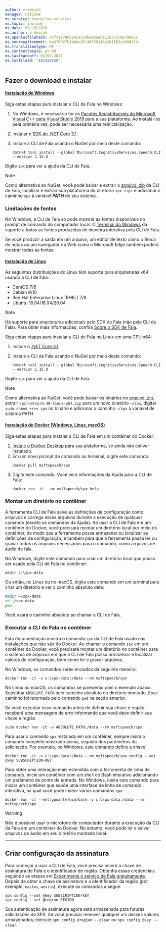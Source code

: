 ```yaml
---
author: v-demjoh
manager: nitinme
ms.service: cognitive-services
ms.topic: include
ms.date: 05/15/2020
ms.author: v-demjoh
ms.openlocfilehash: dcfc19700d24ca51d6e28aa511197c1c9e79e521
ms.sourcegitcommit: ba676927b1a8acd7c30708144e201f63ce89021d
ms.translationtype: HT
ms.contentlocale: pt-BR
ms.lasthandoff: 03/07/2021
ms.locfileid: "102428160"
---
```

## <a name="download-and-install"></a>Fazer o download e instalar

#### <a name="windows-install"></a>[Instalação do Windows](#tab/windowsinstall)

Siga estas etapas para instalar a CLI de Fala no Windows:

1. No Windows, é necessário ter os [Pacotes Redistribuíveis do Microsoft Visual C++ para Visual Studio 2019](https://support.microsoft.com/help/2977003/the-latest-supported-visual-c-downloads) para a sua plataforma. Ao instalá-los pela primeira vez, pode ser necessária uma reinicialização.
1. Instalar o [SDK do .NET Core 3.1](/dotnet/core/install/linux).
2. Instale a CLI de Fala usando o NuGet por meio deste comando:

   ```console
   dotnet tool install --global Microsoft.CognitiveServices.Speech.CLI --version 1.15.0
   ```
Digite `spx` para ver a ajuda da CLI de Fala.

> [!NOTE]
> Como alternativa ao NuGet, você pode baixar e extrair o [arquivo .zip](https://aka.ms/speech/spx-zips.zip) da CLI de Fala, localizar e extrair sua plataforma do diretório `spx-zips` e adicionar o caminho `spx` à variável **PATH** do seu sistema.


### <a name="font-limitations"></a>Limitações de fontes

No Windows, a CLI de Fala só pode mostrar as fontes disponíveis no prompt de comando do computador local.
O [Terminal do Windows](https://www.microsoft.com/en-us/p/windows-terminal/9n0dx20hk701) dá suporte a todas as fontes produzidas de maneira interativa pela CLI de Fala.

Se você produzir a saída em um arquivo, um editor de texto como o Bloco de notas ou um navegador da Web como o Microsoft Edge também poderá mostrar todas as fontes.

#### <a name="linux-install"></a>[Instalação do Linux](#tab/linuxinstall)

As seguintes distribuições do Linux têm suporte para arquiteturas x64 usando a CLI de Fala:

* CentOS 7/8
* Debian 9/10 
* Red Hat Enterprise Linux (RHEL) 7/8
* Ubuntu 16.04/18.04/20.04

> [!NOTE]
> Há suporte para arquiteturas adicionais pelo SDK de Fala (não pela CLI de Fala). Para obter mais informações, confira [Sobre o SDK de Fala](../speech-sdk.md).

Siga estas etapas para instalar a CLI de Fala no Linux em uma CPU x64:

1. Instale o [.NET Core 3.1](/dotnet/core/install/linux).
2. Instale a CLI de Fala usando o NuGet por meio deste comando:

    `dotnet tool install --global Microsoft.CognitiveServices.Speech.CLI --version 1.15.0`

Digite `spx` para ver a ajuda da CLI de Fala.

> [!NOTE]
> Como alternativa ao NuGet, você pode baixar os binários no [arquivo .zip](https://aka.ms/speech/spx-zips.zip), extrair `spx-netcore-30-linux-x64.zip` para um novo diretório `~/spx`, digitar `sudo chmod +r+x spx` no binário e adicionar o caminho `~/spx` à variável de sistema PATH.


#### <a name="docker-install-windows-linux-macos"></a>[Instalação do Docker (Windows, Linux, macOS)](#tab/dockerinstall)

Siga estas etapas para instalar a CLI de Fala em um contêiner do Docker:

1. <a href="https://www.docker.com/get-started" target="_blank">Instale o Docker Desktop</a> para sua plataforma, se ainda não estiver instalado.
2. Em um novo prompt de comando ou terminal, digite este comando: 
   ```console   
   docker pull msftspeech/spx
   ```
3. Digite este comando. Você verá informações da Ajuda para a CLI de Fala: 
   ```console 
   docker run -it --rm msftspeech/spx help
   ```

### <a name="mount-a-directory-in-the-container"></a>Montar um diretório no contêiner

A ferramenta CLI de Fala salva as definições de configuração como arquivos e carrega esses arquivos durante a execução de qualquer comando (exceto os comandos da Ajuda).
Ao usar a CLI de Fala em um contêiner do Docker, você precisará montar um diretório local por meio do contêiner, de modo que a ferramenta possa armazenar ou localizar as definições de configuração, e também para que a ferramenta possa ler ou gravar todos os arquivos necessários para o comando, como arquivos de áudio de fala.

No Windows, digite este comando para criar um diretório local que possa ser usado pela CLI de Fala no contêiner:

`mkdir c:\spx-data`

Ou então, no Linux ou no macOS, digite este comando em um terminal para criar um diretório e ver o caminho absoluto dele:

```bash
mkdir ~/spx-data
cd ~/spx-data
pwd
```

Você usará o caminho absoluto ao chamar a CLI de Fala.

### <a name="run-speech-cli-in-the-container"></a>Executar a CLI de Fala no contêiner

Esta documentação mostra o comando `spx` da CLI de Fala usado nas instalações que não são do Docker.
Ao chamar o comando `spx` em um contêiner do Docker, você precisará montar um diretório no contêiner para o sistema de arquivos em que a CLI de Fala possa armazenar e localizar valores de configuração, bem como ler e gravar arquivos.

No Windows, os comandos serão iniciados da seguinte maneira:

```console
docker run -it -v c:\spx-data:/data --rm msftspeech/spx
```

No Linux ou macOS, os comandos se parecerão com o exemplo abaixo. Substitua `ABSOLUTE_PATH` pelo caminho absoluto do diretório montado. Esse caminho foi retornado pelo comando `pwd` na seção anterior. 

Se você executar esse comando antes de definir sua chave e região, receberá uma mensagem de erro informando que você deve definir sua chave e região:
```console   
sudo docker run -it -v ABSOLUTE_PATH:/data --rm msftspeech/spx
```

Para usar o comando `spx` instalado em um contêiner, sempre insira o comando completo mostrado acima, seguido dos parâmetros da solicitação.
Por exemplo, no Windows, este comando define a chave:

```console
docker run -it -v c:\spx-data:/data --rm msftspeech/spx config --set @key SUBSCRIPTION-KEY
```

Para obter uma interação mais estendida com a ferramenta de linha de comando, inicie um contêiner com um shell do Bash interativo adicionando um parâmetro de ponto de entrada.
No Windows, insira este comando para iniciar um contêiner que expõe uma interface de linha de comando interativa, na qual você pode inserir vários comandos `spx`:
```console
docker run -it --entrypoint=/bin/bash -v c:\spx-data:/data --rm msftspeech/spx
```

> [!WARNING]
> Não é possível usar o microfone do computador durante a execução da CLI da Fala em um contêiner do Docker. No entanto, você pode ler e salvar arquivos de áudio em seu diretório montado local. 

<!-- Need to troubleshoot issues with docker pull image

### Optional: Create a command line shortcut

If you're running the the Speech CLI from a Docker container on Linux or macOS you can create a shortcut. 

Follow these instructions to create a shortcut:
1. Open `.bash_profile` with your favorite text editor. For example:
   ```shell
   nano ~/.bash_profile
   ```
2. Next, add this function to your `.bash_profile`. Make sure you update this function with the correct path to your mounted directory:
   ```shell   
   spx(){
       sudo docker run -it -v ABSOLUTE_PATH:/data --rm msftspeech/spx
   }
   ```
3. Source your profile:
   ```shell
   source ~/.bash_profile
   ```
4. Now instead of running `sudo docker run -it -v ABSOLUTE_PATH:/data --rm msftspeech/spx`, you can just type `spx` followed by arguments. For example: 
   ```shell
   // Get some help
   spx help recognize

   // Recognize speech from an audio file 
   spx recognize --file /mounted/directory/file.wav
   ```

> [!WARNING]
> If you change the mounted directory that Docker is referencing, you need to update the function in `.bash_profile`.
--->
***

## <a name="create-subscription-config"></a>Criar configuração da assinatura

Para começar a usar a CLI de Fala, você precisa inserir a chave de assinatura de Fala e o identificador de região. Obtenha essas credenciais seguindo as etapas em [Experimente o serviço de Fala gratuitamente](../overview.md#try-the-speech-service-for-free).
Depois de obter a chave de assinatura e o identificador da região (por exemplo, `eastus`, `westus`), execute os comandos a seguir.

```console
spx config --set @key SUBSCRIPTION-KEY
spx config --set @region REGION
```

Sua autenticação de assinatura agora está armazenada para futuras solicitações de SPX. Se você precisar remover qualquer um desses valores armazenados, execute `spx config @region --clear` ou `spx config @key --clear`.

